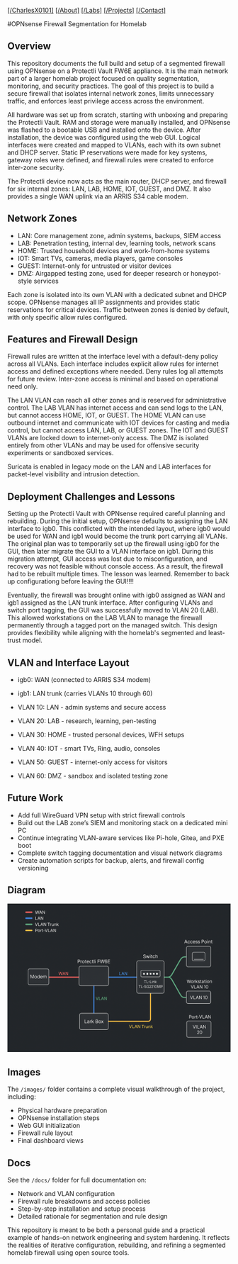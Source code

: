 [[/CharlesX0101]](https://charlesx0101.com/) [[/About]](http://charlesx0101.com/about) [[/Labs]](https://charlesx0101.com/labs) [[/Projects]](https://charlesx0101.com/projects) [[/Contact]](https://charlesx0101.com/contact) 

#OPNsense Firewall Segmentation for Homelab

## Overview

This repository documents the full build and setup of a segmented firewall using OPNsense on a Protectli Vault FW6E appliance. It is the main network part of a larger homelab project focused on quality segmentation, monitoring, and security practices. The goal of this project is to build a secure firewall that isolates internal network zones, limits unnecessary traffic, and enforces least privilege access across the environment.

All hardware was set up from scratch, starting with unboxing and preparing the Protectli Vault. RAM and storage were manually installed, and OPNsense was flashed to a bootable USB and installed onto the device. After installation, the device was configured using the web GUI. Logical interfaces were created and mapped to VLANs, each with its own subnet and DHCP server. Static IP reservations were made for key systems, gateway roles were defined, and firewall rules were created to enforce inter-zone security.

The Protectli device now acts as the main router, DHCP server, and firewall for six internal zones: LAN, LAB, HOME, IOT, GUEST, and DMZ. It also provides a single WAN uplink via an ARRIS S34 cable modem.

## Network Zones

- LAN: Core management zone, admin systems, backups, SIEM access
- LAB: Penetration testing, internal dev, learning tools, network scans
- HOME: Trusted household devices and work-from-home systems
- IOT: Smart TVs, cameras, media players, game consoles
- GUEST: Internet-only for untrusted or visitor devices
- DMZ: Airgapped testing zone, used for deeper research or honeypot-style services

Each zone is isolated into its own VLAN with a dedicated subnet and DHCP scope. OPNsense manages all IP assignments and provides static reservations for critical devices. Traffic between zones is denied by default, with only specific allow rules configured.

## Features and Firewall Design

Firewall rules are written at the interface level with a default-deny policy across all VLANs. Each interface includes explicit allow rules for internet access and defined exceptions where needed. Deny rules log all attempts for future review. Inter-zone access is minimal and based on operational need only.

The LAN VLAN can reach all other zones and is reserved for administrative control. The LAB VLAN has internet access and can send logs to the LAN, but cannot access HOME, IOT, or GUEST. The HOME VLAN can use outbound internet and communicate with IOT devices for casting and media control, but cannot access LAN, LAB, or GUEST zones. The IOT and GUEST VLANs are locked down to internet-only access. The DMZ is isolated entirely from other VLANs and may be used for offensive security experiments or sandboxed services.

Suricata is enabled in legacy mode on the LAN and LAB interfaces for packet-level visibility and intrusion detection.

## Deployment Challenges and Lessons

Setting up the Protectli Vault with OPNsense required careful planning and rebuilding. During the initial setup, OPNsense defaults to assigning the LAN interface to igb0. This conflicted with the intended layout, where igb0 would be used for WAN and igb1 would become the trunk port carrying all VLANs. The original plan was to temporarily set up the firewall using igb0 for the GUI, then later migrate the GUI to a VLAN interface on igb1. During this migration attempt, GUI access was lost due to misconfiguration, and recovery was not feasible without console access. As a result, the firewall had to be rebuilt multiple times. The lesson was learned. Remember to back up configurationg before leaving the GUI!!!!

Eventually, the firewall was brought online with igb0 assigned as WAN and igb1 assigned as the LAN trunk interface. After configuring VLANs and switch port tagging, the GUI was successfully moved to VLAN 20 (LAB). This allowed workstations on the LAB VLAN to manage the firewall permanently through a tagged port on the managed switch. This design provides flexibility while aligning with the homelab's segmented and least-trust model.

## VLAN and Interface Layout

- igb0: WAN (connected to ARRIS S34 modem)
- igb1: LAN trunk (carries VLANs 10 through 60)

- VLAN 10: LAN - admin systems and secure access
- VLAN 20: LAB - research, learning, pen-testing
- VLAN 30: HOME - trusted personal devices, WFH setups
- VLAN 40: IOT - smart TVs, Ring, audio, consoles
- VLAN 50: GUEST - internet-only access for visitors
- VLAN 60: DMZ - sandbox and isolated testing zone

## Future Work

- Add full WireGuard VPN setup with strict firewall controls
- Build out the LAB zone’s SIEM and monitoring stack on a dedicated mini PC
- Continue integrating VLAN-aware services like Pi-hole, Gitea, and PXE boot
- Complete switch tagging documentation and visual network diagrams
- Create automation scripts for backup, alerts, and firewall config versioning

## Diagram

![Network Layout](images/general_layout.png)

## Images

The `/images/` folder contains a complete visual walkthrough of the project, including:
- Physical hardware preparation
- OPNsense installation steps
- Web GUI initialization
- Firewall rule layout
- Final dashboard views

## Docs

See the `/docs/` folder for full documentation on:

- Network and VLAN configuration
- Firewall rule breakdowns and access policies
- Step-by-step installation and setup process
- Detailed rationale for segmentation and rule design

This repository is meant to be both a personal guide and a practical example of hands-on network engineering and system hardening. It reflects the realities of iterative configuration, rebuilding, and refining a segmented homelab firewall using open source tools.



